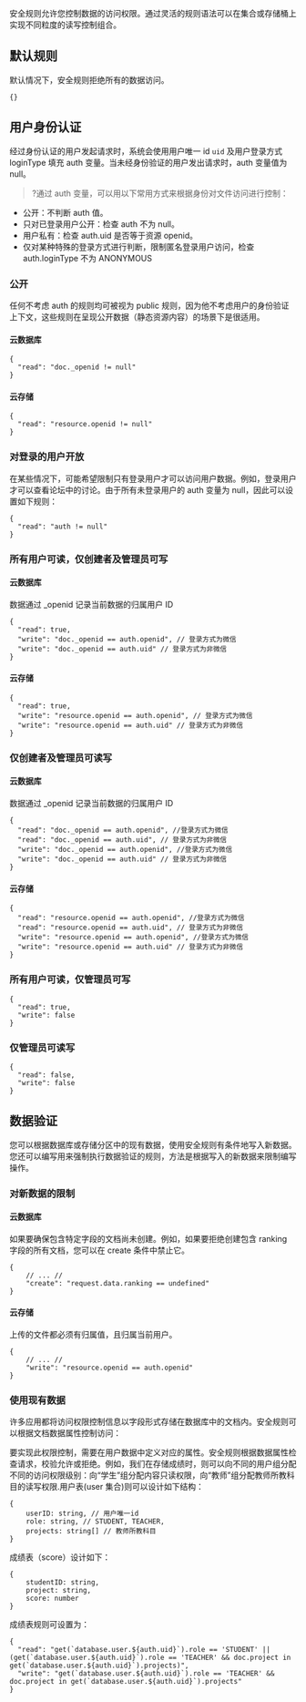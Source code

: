 
安全规则允许您控制数据的访问权限。通过灵活的规则语法可以在集合或存储桶上实现不同粒度的读写控制组合。

## 默认规则
默认情况下，安全规则拒绝所有的数据访问。
```
{}
```
## 用户身份认证
经过身份认证的用户发起请求时，系统会使用用户唯一 id `uid` 及用户登录方式 loginType 填充 auth 变量。当未经身份验证的用户发出请求时，auth 变量值为 null。

>?通过 auth 变量，可以用以下常用方式来根据身份对文件访问进行控制：
- 公开：不判断 auth 值。
- 只对已登录用户公开：检查 auth 不为 null。
- 用户私有：检查 auth.uid 是否等于资源 openid。
- 仅对某种特殊的登录方式进行判断，限制匿名登录用户访问，检查 auth.loginType 不为 ANONYMOUS


### 公开
任何不考虑 auth 的规则均可被视为 public 规则，因为他不考虑用户的身份验证上下文，这些规则在呈现公开数据（静态资源内容）的场景下是很适用。

#### 云数据库
```
{
  "read": "doc._openid != null"
}
```
#### 云存储
```
{
  "read": "resource.openid != null"
}
```


### 对登录的用户开放
在某些情况下，可能希望限制只有登录用户才可以访问用户数据。例如，登录用户才可以查看论坛中的讨论。由于所有未登录用户的 auth 变量为 null，因此可以设置如下规则：
```
{
  "read": "auth != null"
}
```
### 所有用户可读，仅创建者及管理员可写

#### 云数据库
数据通过 _openid 记录当前数据的归属用户 ID
```
{
  "read": true,
  "write": "doc._openid == auth.openid", // 登录方式为微信
  "write": "doc._openid == auth.uid" // 登录方式为非微信
}
```

#### 云存储

```
{
  "read": true,
  "write": "resource.openid == auth.openid", // 登录方式为微信
  "write": "resource.openid == auth.uid" // 登录方式为非微信
}
```

### 仅创建者及管理员可读写
#### 云数据库
数据通过 _openid 记录当前数据的归属用户 ID
```
{
  "read": "doc._openid == auth.openid", //登录方式为微信
  "read": "doc._openid == auth.uid", // 登录方式为非微信
  "write": "doc._openid == auth.openid", //登录方式为微信
  "write": "doc._openid == auth.uid" // 登录方式为非微信
}
```

#### 云存储

```
{
  "read": "resource.openid == auth.openid", //登录方式为微信
  "read": "resource.openid == auth.uid", // 登录方式为非微信
  "write": "resource.openid == auth.openid", //登录方式为微信
  "write": "resource.openid == auth.uid" // 登录方式为非微信
}
```

### 所有用户可读，仅管理员可写
```
{
  "read": true,
  "write": false
}
```
### 仅管理员可读写
```
{
  "read": false,
  "write": false
}
```
## 数据验证
您可以根据数据库或存储分区中的现有数据，使用安全规则有条件地写入新数据。您还可以编写用来强制执行数据验证的规则，方法是根据写入的新数据来限制编写操作。

### 对新数据的限制
#### 云数据库
如果要确保包含特定字段的文档尚未创建。例如，如果要拒绝创建包含 ranking 字段的所有文档，您可以在 create 条件中禁止它。
```
{
    // ... //
    "create": "request.data.ranking == undefined"
}
```
#### 云存储
上传的文件都必须有归属值，且归属当前用户。
```
{
    // ... //
    "write": "resource.openid == auth.openid"
}

```

### 使用现有数据
许多应用都将访问权限控制信息以字段形式存储在数据库中的文档内。安全规则可以根据文档数据属性控制访问：

要实现此权限控制，需要在用户数据中定义对应的属性。安全规则根据数据属性检查请求，校验允许或拒绝。例如，我们在存储成绩时，则可以向不同的用户组分配不同的访问权限级别：向“学生”组分配内容只读权限，向“教师”组分配教师所教科目的读写权限.用户表(user 集合)则可以设计如下结构：
```
{
    userID: string, // 用户唯一id
    role: string, // STUDENT, TEACHER,
    projects: string[] // 教师所教科目
}
```
成绩表（score）设计如下：
```
{
    studentID: string,
    project: string,
    score: number
}
```
成绩表规则可设置为：
```
{
  "read": "get(`database.user.${auth.uid}`).role == 'STUDENT' || (get(`database.user.${auth.uid}`).role == 'TEACHER' && doc.project in get(`database.user.${auth.uid}`).projects)",
  "write": "get(`database.user.${auth.uid}`).role == 'TEACHER' && doc.project in get(`database.user.${auth.uid}`).projects"
}
```
